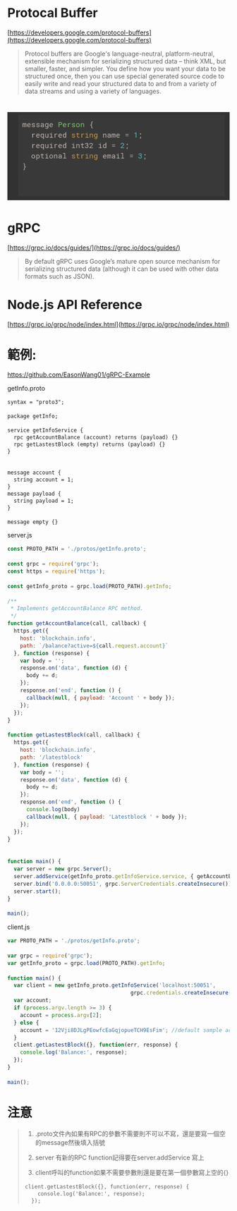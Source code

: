 # Protocal Buffer

[https://developers.google.com/protocol-buffers](https://developers.google.com/protocol-buffers)

> Protocol buffers are Google's language-neutral, platform-neutral, extensible mechanism for serializing structured data – think XML, but smaller, faster, and simpler. You define how you want your data to be structured once, then you can use special generated source code to easily write and read your structured data to and from a variety of data streams and using a variety of languages.

# ![](/assets/5455.png)

# 

# gRPC

[https://grpc.io/docs/guides/](https://grpc.io/docs/guides/)

> By default gRPC uses Google’s mature open source mechanism for serializing structured data \(although it can be used with other data formats such as JSON\).

# Node.js API Reference

[https://grpc.io/grpc/node/index.html](https://grpc.io/grpc/node/index.html)





# 範例:

https://github.com/EasonWang01/gRPC-Example



getInfo.proto

```
syntax = "proto3";

package getInfo;

service getInfoService {
  rpc getAccountBalance (account) returns (payload) {}
  rpc getLastestBlock (empty) returns (payload) {}
}


message account {
  string account = 1;
}
message payload {
  string payload = 1;
}

message empty {}
```

server.js

```js
const PROTO_PATH = './protos/getInfo.proto';

const grpc = require('grpc');
const https = require('https');

const getInfo_proto = grpc.load(PROTO_PATH).getInfo;

/**
 * Implements getAccountBalance RPC method.
 */
function getAccountBalance(call, callback) {
  https.get({
    host: 'blockchain.info',
    path: `/balance?active=${call.request.account}`
  }, function (response) {
    var body = '';
    response.on('data', function (d) {
      body += d;
    });
    response.on('end', function () {
      callback(null, { payload: 'Account ' + body });
    });
  });
}

function getLastestBlock(call, callback) {
  https.get({
    host: 'blockchain.info',
    path: '/latestblock'
  }, function (response) {
    var body = '';
    response.on('data', function (d) {
      body += d;
    });
    response.on('end', function () {
      console.log(body)
      callback(null, { payload: 'Latestblock ' + body });
    });
  });
}


function main() {
  var server = new grpc.Server();
  server.addService(getInfo_proto.getInfoService.service, { getAccountBalance, getLastestBlock });
  server.bind('0.0.0.0:50051', grpc.ServerCredentials.createInsecure());
  server.start();
}

main();
```

client.js

```js
var PROTO_PATH = './protos/getInfo.proto';

var grpc = require('grpc');
var getInfo_proto = grpc.load(PROTO_PATH).getInfo;

function main() {
  var client = new getInfo_proto.getInfoService('localhost:50051',
                                       grpc.credentials.createInsecure());
  var account;
  if (process.argv.length >= 3) {
    account = process.argv[2];
  } else {
    account = '12Vji8DJLgPEowfcEaGqjopueTCH9EsFim'; //default sample account
  }
  client.getLastestBlock({}, function(err, response) {
    console.log('Balance:', response);
  });
}

main();
```

# 注意

> 1. .proto文件內如果有RPC的參數不需要則不可以不寫，還是要寫一個空的message然後填入括號
>
> 2. server 有新的RPC function記得要在server.addService 寫上
>
> 3. client呼叫的function如果不需要參數則還是要在第一個參數寫上空的{}
>
> ```
> client.getLastestBlock({}, function(err, response) {
>     console.log('Balance:', response);
>   });
> ```



